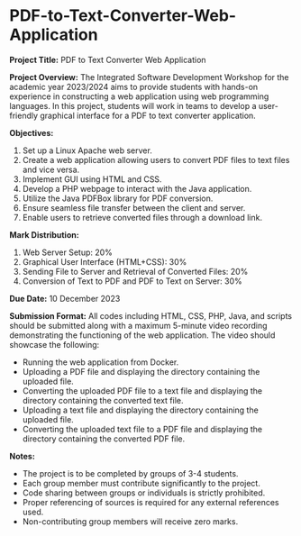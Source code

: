 # PDF-to-Text-Converter-Web-Application
**Project Title:** PDF to Text Converter Web Application

**Project Overview:**
The Integrated Software Development Workshop for the academic year 2023/2024 aims to provide students with hands-on experience in constructing a web application using web programming languages. In this project, students will work in teams to develop a user-friendly graphical interface for a PDF to text converter application.

**Objectives:**
1. Set up a Linux Apache web server.
2. Create a web application allowing users to convert PDF files to text files and vice versa.
3. Implement GUI using HTML and CSS.
4. Develop a PHP webpage to interact with the Java application.
5. Utilize the Java PDFBox library for PDF conversion.
6. Ensure seamless file transfer between the client and server.
7. Enable users to retrieve converted files through a download link.

**Mark Distribution:**
1. Web Server Setup: 20%
2. Graphical User Interface (HTML+CSS): 30%
3. Sending File to Server and Retrieval of Converted Files: 20%
4. Conversion of Text to PDF and PDF to Text on Server: 30%

**Due Date:** 10 December 2023

**Submission Format:**
All codes including HTML, CSS, PHP, Java, and scripts should be submitted along with a maximum 5-minute video recording demonstrating the functioning of the web application. The video should showcase the following:
- Running the web application from Docker.
- Uploading a PDF file and displaying the directory containing the uploaded file.
- Converting the uploaded PDF file to a text file and displaying the directory containing the converted text file.
- Uploading a text file and displaying the directory containing the uploaded file.
- Converting the uploaded text file to a PDF file and displaying the directory containing the converted PDF file.

**Notes:**
- The project is to be completed by groups of 3-4 students.
- Each group member must contribute significantly to the project.
- Code sharing between groups or individuals is strictly prohibited.
- Proper referencing of sources is required for any external references used.
- Non-contributing group members will receive zero marks.
